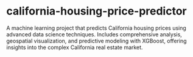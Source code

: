 # california-housing-price-predictor
A machine learning project that predicts California housing prices using advanced data science techniques. Includes comprehensive analysis, geospatial visualization, and predictive modeling with XGBoost, offering insights into the complex California real estate market.
